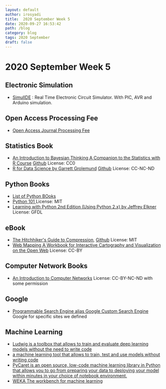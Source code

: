```yaml
---
layout: default
author: irosyadi
title:  2020 September Week 5
date: 2020-09-27 16:53:42
path: /blog
category: blog
tags: 2020 September
draft: false
---
```


# 2020 September Week 5

## Electronic Simulation
- [SimulIDE](https://www.simulide.com/2020/09/simulide0413-released.html) : Real Time Electronic Circuit Simulator. With PIC, AVR and Arduino simulation.

## Open Access Processing Fee
- [Open Access Journal Processing Fee](https://www.openaccess.cam.ac.uk/publishing-open-access/how-much-do-publishers-charge-open-access)

## Statistics Book
- [An Introduction to Bayesian Thinking A Companion to the Statistics with R Course](https://statswithr.github.io/book/) [Github](https://github.com/StatsWithR/book) License: CC0
- [R for Data Science by Garrett Grolemund](https://r4ds.had.co.nz/) [Github](https://github.com/hadley/r4ds) License: CC-NC-ND

## Python Books
- [List of Python BOoks](https://pythonbooks.revolunet.com/)
- [Python 101 ](http://www.davekuhlman.org/python_101.html) License: MIT
- [Learning with Python 2nd Edition (Using Python 2.x) by Jeffrey Elkner](http://www.openbookproject.net/thinkcs/python/english2e/#) License: GFDL

## eBook
- [The Hitchhiker's Guide to Compression](https://go-compression.github.io/), [Github](https://github.com/go-compression/go-compression.github.io) License: MIT
- [Web Mapping A Workbook for Interactive Cartography and Visualization on the Open Web](https://github.com/uwcartlab/webmapping) License: CC-BY

## Computer Network Books
- [An Introduction to Computer Networks](http://intronetworks.cs.luc.edu/) License: CC-BY-NC-ND with some permission

## Google
- [Programmable Search Engine alias Google Custom Search Engine](https://programmablesearchengine.google.com/) Google for specific sites we defined

## Machine Learning
- [Ludwig is a toolbox that allows to train and evaluate deep learning models without the need to write code](https://github.com/uber/ludwig)
- [a machine learning tool that allows to train, test and use models without writing code](https://github.com/nidhaloff/igel)
- [PyCaret is an open source, low-code machine learning library in Python that allows you to go from preparing your data to deploying your model within minutes in your choice of notebook environment.](https://pycaret.org/)
- [WEKA The workbench for machine learning](https://www.cs.waikato.ac.nz/ml/weka/)